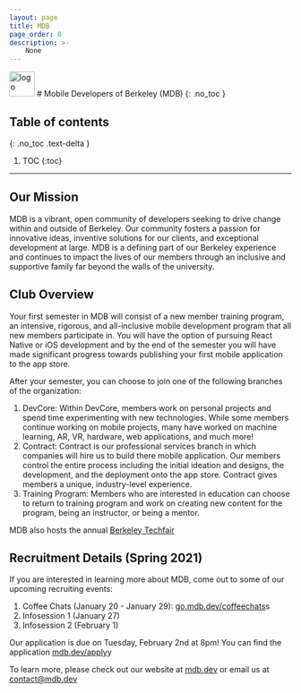 ```yaml
---
layout: page
title: MDB
page_order: 0
description: >-
    None
---
```


<img src="https://dl.airtable.com/.attachments/84c59579067c8594cf5eb244d37b64a6/3518d80f/mdb.jpg" alt="logo" style="height:45px !important;"/>
# Mobile Developers of Berkeley (MDB)
{: .no_toc }

## Table of contents
{: .no_toc .text-delta }

1. TOC
{:toc}

---

## Our Mission

MDB is a vibrant, open community of developers seeking to drive change within and outside of Berkeley. Our community fosters a passion for innovative ideas, inventive solutions for our clients, and exceptional development at large. MDB is a defining part of our Berkeley experience and continues to impact the lives of our members through an inclusive and supportive family far beyond the walls of the university.

## Club Overview

Your first semester in MDB will consist of a new member training program, an intensive, rigorous, and all-inclusive mobile development program that all new members participate in. You will have the option of pursuing React Native or iOS development and by the end of the semester you will have made significant progress towards publishing your first mobile application to the app store.

After your semester, you can choose to join one of the following branches of the organization:

1. DevCore: Within DevCore, members work on personal projects and spend time experimenting with new technologies. While some members continue working on mobile projects, many have worked on machine learning, AR, VR, hardware, web applications, and much more!
2. Contract: Contract is our professional services branch in which companies will hire us to build there mobile application. Our members control the entire process including the initial ideation and designs, the development, and the deployment onto the app store. Contract gives members a unique, industry-level experience.
3. Training Program: Members who are interested in education can choose to return to training program and work on creating new content for the program, being an instructor, or being a mentor.

MDB also hosts the annual [Berkeley Techfair](https://techfair.dev)

## Recruitment Details (Spring 2021)

If you are interested in learning more about MDB, come out to some of our upcoming recruiting events:

1. Coffee Chats (January 20 - January 29): [go.mdb.dev/coffeechats](https://go.mdb.dev/coffeechats)s
2. Infosession 1 (January 27)
3. Infosession 2 (February 1)

Our application is due on Tuesday, February 2nd at 8pm! You can find the application [mdb.dev/apply](https://mdb.dev/apply)y

To learn more, please check out our website at [mdb.dev](http://mdb.dev) or email us at [contact@mdb.dev](mailto:contact@mdb.dev)

